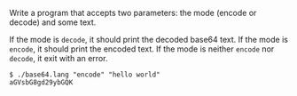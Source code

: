 Write a program that accepts two parameters: the mode (encode or decode) and
some text.

If the mode is `decode`, it should print the decoded base64 text.
If the mode is `encode`, it should print the encoded text.
If the mode is neither `encode` nor `decode`, it exit with an error.

```console
$ ./base64.lang "encode" "hello world"
aGVsbG8gd29ybGQK
```
